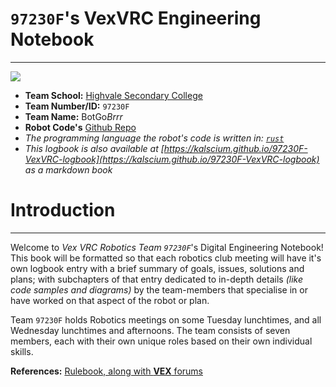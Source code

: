 # `97230F`'s VexVRC Engineering Notebook
---
![](http://www.jpbooks.com.au/pics/highvale-sm.jpg)

- **Team School:** [Highvale Secondary College](https://www.highvalesc.vic.edu.au/)
- **Team Number/ID:** `97230F`
- **Team Name:** BotGo*Brrr*
- **Robot Code's** [Github Repo](https://github.com/kalscium/BotGoBrrr)
- *The programming language the robot's code is written in:* *[`rust`](https://www.rust-lang.org/)*
- *This logbook is also available at [https://kalscium.github.io/97230F-VexVRC-logbook](https://kalscium.github.io/97230F-VexVRC-logbook) as a markdown book*

# Introduction
---
Welcome to *Vex VRC Robotics Team `97230F`*'s Digital Engineering Notebook! This book will be formatted so that each robotics club meeting will have it's own logbook entry with a brief summary of goals, issues, solutions and plans; with subchapters of that entry dedicated to in-depth details *(like code samples and diagrams)* by the team-members that specialise in or have worked on that aspect of the robot or plan.

Team `97230F` holds Robotics meetings on some Tuesday lunchtimes, and all Wednesday lunchtimes and afternoons. The team consists of seven members, each with their own unique roles based on their own individual skills.

**References:** [Rulebook, along with **VEX** forums](https://content.vexrobotics.com/docs/2024-2025/v5rc-high-stakes/High-Stakes-0806.pdf)

